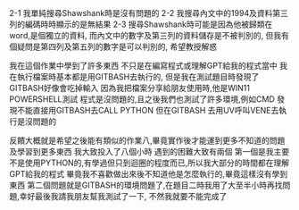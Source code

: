 2-1 我單純搜尋Shawshank時是沒有問題的
2-2 我搜尋內文中的1994及資料第三列的編碼時時顯示的是無結果
2-3 搜尋Shawshank時可能是因為他被歸類在word,是個獨立的資料,
而內文中的數字及第三列的資料儲存是不被判別的,
但我有個疑問是第四列及第五列的數字是可以判別的,
希望教授解惑



我在這個作業中學到了許多東西 不只是在編寫程式或理解GPT給我的程式當中
我在執行檔案時基本都是用GITBASH去執行的,
但是我在測試題目時發現了GITBASH好像會吃掉輸入
因為我把檔案分享給朋友使用時,他是WIN11 POWERSHELL測試
程式是沒問題的,且之後我們也測試了許多環境,例如CMD 發現不能直接用GITBASH去CALL PYTHON
但在GITBASH 去用UV呼叫VENE去執行是沒問題的

反饋大概就是希望之後能有類似的作業八,畢竟實作後才能運到更多不知道的問題及學習到更多東西
我大致投入了八個小時
遇到的困難大致有兩個 第一個是我主要不是使用PYTHON的,有學過但只到迴圈的程度而已,所以我大部分的時間都在理解GPT給我的程式
畢竟我不喜歡做出來後不知道他是怎麼執行的,畢竟這樣沒有學到東西
第二個問題就是GITBASH的環境問題了,在題目二時我用了大至半小時再找問題,幸好最後我請我朋友幫我測試了一下,
不然我就要不能完成了
